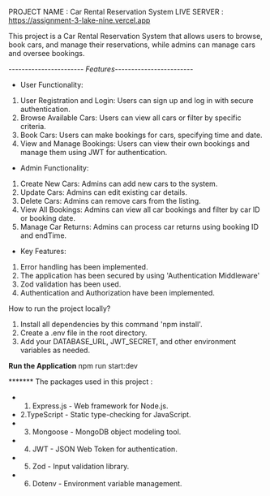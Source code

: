 
PROJECT NAME : Car Rental Reservation System
LIVE SERVER  : https://assignment-3-lake-nine.vercel.app

This project is a Car Rental Reservation System that allows users to browse, book cars, and manage their reservations, while admins can manage cars and oversee bookings.

----------------------- *Features*------------------------
* User Functionality:

1. User Registration and Login: Users can sign up and log in with secure authentication.
2. Browse Available Cars: Users can view all cars or filter by specific criteria.
3. Book Cars: Users can make bookings for cars, specifying time and date.
4. View and Manage Bookings: Users can view their own bookings and manage them using JWT for authentication.


* Admin Functionality:

1. Create New Cars: Admins can add new cars to the system.
2. Update Cars: Admins can edit existing car details.
3. Delete Cars: Admins can remove cars from the listing.
4. View All Bookings: Admins can view all car bookings and filter by car ID or booking date.
5. Manage Car Returns: Admins can process car returns using booking ID and endTime.


* Key Features:

1. Error handling has been implemented.
2. The application has been secured by using 'Authentication Middleware'
3. Zod validation has been used.
4. Authentication and Authorization have been implemented.


How to run the project locally?

1. Install all dependencies by this command 'npm install'.
2. Create a .env file in the root directory.
3. Add your DATABASE_URL, JWT_SECRET, and other environment variables as needed.

**Run the Application**
npm run start:dev

  ******* The packages used in this project :  

- 1. Express.js - Web framework for Node.js.
- 2.TypeScript - Static type-checking for JavaScript.
- 3. Mongoose - MongoDB object modeling tool.
- 4. JWT - JSON Web Token for authentication.
- 5. Zod - Input validation library.
- 6. Dotenv - Environment variable management.